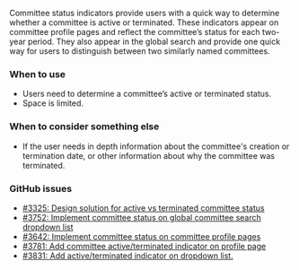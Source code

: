 Committee status indicators provide users with a quick way to determine whether a committee is active or terminated. These indicators appear on committee profile pages and reflect the committee’s status for each two-year period. They also appear in the global search and provide one quick way for users to distinguish between two similarly named committees.
 
### When to use
- Users need to determine a committee’s active or terminated status.
- Space is limited.
 
### When to consider something else
- If the user needs in depth information about the committee's creation or termination date, or other information about why the committee was terminated.
 

### GitHub issues
 - [#3325: Design solution for active vs terminated committee status](https://github.com/fecgov/fec-cms/issues/3325)
 - [#3752: Implement committee status on global committee search dropdown list](https://github.com/fecgov/fec-cms/issues/3752)
 - [#3642: Implement committee status on committee profile pages](https://github.com/fecgov/fec-cms/issues/3642)
 - [#3781: Add committee active/terminated indicator on profile page](https://github.com/fecgov/fec-cms/pull/3781)
 - [#3831: Add active/terminated indicator on dropdown list.](https://github.com/fecgov/fec-cms/pull/3831)

 